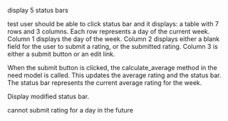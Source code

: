 
display 5 status bars

test
user should be able to click status bar and it displays:
a table with 7 rows and 3 columns.
Each row represents a day of the current week.
Column 1 displays the day of the week.
Column 2 displays either a blank field for the user to submit a rating, or the submitted rating.
Column 3 is either a submit button or an edit link.

When the submit button is clicked, the calculate_average method in the need model is called. This updates the average rating and the status bar.
The status bar represents the current average rating for the week.

Display modified status bar.

cannot submit rating for a day in the future

